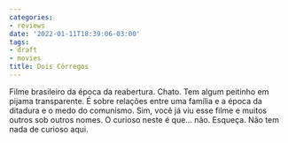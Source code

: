 ```yaml
---
categories:
- reviews
date: '2022-01-11T18:39:06-03:00'
tags:
- draft
- movies
title: Dois Córregos
---
```


Filme brasileiro da época da reabertura. Chato. Tem algum peitinho em pijama transparente. É sobre relações entre uma família e a época da ditadura e o medo do comunismo. Sim, você já viu esse filme e muitos outros sob outros nomes. O curioso neste é que... não. Esqueça. Não tem nada de curioso aqui.
